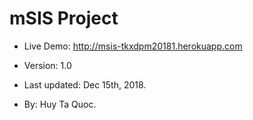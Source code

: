 # mSIS Project

- Live Demo: http://msis-tkxdpm20181.herokuapp.com

- Version: 1.0
- Last updated: Dec 15th, 2018.
- By: Huy Ta Quoc.
